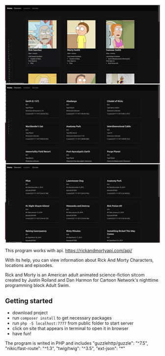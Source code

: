 <img src="prev0.png">
<img src="prev1.png">
<img src="prev2.png">


This program works with api.
https://rickandmortyapi.com/api/

With its help, you can view information about Rick And Morty Characters, locations and episodes.

Rick and Morty is an American adult animated science-fiction sitcom created by Justin Roiland and Dan Harmon for Cartoon
Network's nighttime programming block Adult Swim.

## Getting started

- download project
- run `composer install` to get necessary packages
- run `php -S localhost:7777` from public folder to start server
- click on site that appears in terminal to open it in browser
- have fun!

The program is writed in PHP and includes
"guzzlehttp/guzzle": "^7.5",
"nikic/fast-route": "^1.3",
"twig/twig": "^3.5",
"ext-json": "*"
